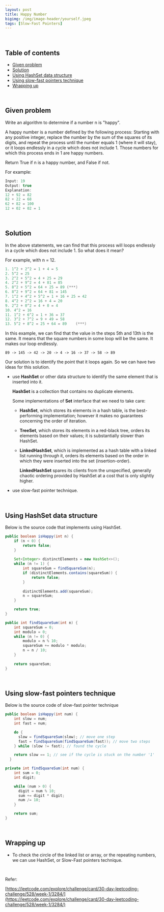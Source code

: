 ```yaml
---
layout: post
title: Happy Number
bigimg: /img/image-header/yourself.jpeg
tags: [Slow-Fast Pointers]
---
```




<br>

## Table of contents
- [Given problem](#given-problem)
- [Solution](#solution)
- [Using HashSet data structure](#using-hashset-data-structure)
- [Using slow-fast pointers technique](#using-slow-fast-pointers-technique)
- [Wrapping up](#wrapping-up)


<br>

## Given problem

Write an algorithm to determine if a number n is "happy".

A happy number is a number defined by the following process: Starting with any positive integer, replace the number by the sum of the squares of its digits, and repeat the process until the number equals 1 (where it will stay), or it loops endlessly in a cycle which does not include 1. Those numbers for which this process ends in 1 are happy numbers.

Return True if n is a happy number, and False if not.

For example:

```java
Input: 19
Output: true
Explanation: 
12 + 92 = 82
82 + 22 = 68
62 + 82 = 100
12 + 02 + 02 = 1
```

<br>

## Solution

In the above statements, we can find that this process will loops endlessly in a cycle which does not include 1. So what does it mean?

For example, with n = 12.

```java
1. 1^2 + 2^2 = 1 + 4 = 5
2. 5^2 = 25
3. 2^2 + 5^2 = 4 + 25 = 29
4. 2^2 + 9^2 = 4 + 81 = 85
5. 8^2 + 5^2 = 64 + 25 = 89 (***)
6. 8^2 + 9^2 = 64 + 81 = 145
7. 1^2 + 4^2 + 5^2 = 1 + 16 + 25 = 42
8. 4^2 + 2^2 = 16 + 4 = 20
9. 2^2 + 0^2 = 4 + 0 = 4
10. 4^2 = 16
11. 1^2 + 6^2 = 1 + 36 = 37
12. 3^2 + 7^2 = 9 + 49 = 58
13. 5^2 + 8^2 = 25 + 64 = 89    (***)
```

In this example, we can find that the value in the steps 5th and 13th is the same. It means that the square numbers in some loop will be the same. It makes our loop endlessly.

```89 -> 145 -> 42 -> 20 -> 4 -> 16 -> 37 -> 58 -> 89```

Our solution is to identify the point that it loops again. So we can have two ideas for this solution.
- use **HashSet** or other data structure to identify the same element that is inserted into it.

    **HashSet** is a collection that contains no duplicate elements.

    Some implementations of **Set** interface that we need to take care:
    - **HashSet**, which stores its elements in a hash table, is the best-performing implementation; however it makes no guarantees concerning the order of iteration.
    
    - **TreeSet**, which stores its elements in a red-black tree, orders its elements based on their values; it is substantially slower than HashSet. 
    
    - **LinkedHashSet**, which is implemented as a hash table with a linked list running through it, orders its elements based on the order in which they were inserted into the set (insertion-order).
    
        **LinkedHashSet** spares its clients from the unspecified, generally chaotic ordering provided by HashSet at a cost that is only slightly higher.

- use slow-fast pointer technique.

<br>

## Using HashSet data structure

Below is the source code that implements using HashSet.

```java
public boolean isHappy(int n) {
    if (n < 0) {
        return false;
    }
    
    Set<Integer> distinctElements = new HashSet<>();
    while (n != 1) {
        int squareSum = findSquareSum(n);
        if (distinctElements.contains(squareSum)) {
            return false;
        }
        
        distinctElements.add(squareSum);
        n = squareSum;
    }

    return true;
}

public int findSquareSum(int n) {
    int squareSum = 0;
    int modulo = 0;
    while (n != 0) {
        modulo = n % 10;
        squareSum += modulo * modulo;
        n = n / 10;
    }
    
    return squareSum;
}
```

<br>

## Using slow-fast pointers technique

Below is the source code of slow-fast pointer technique

```java
public boolean isHappy(int num) {
    int slow = num;
    int fast = num;

    do {
      slow = findSquareSum(slow); // move one step
      fast = findSquareSum(findSquareSum(fast)); // move two steps
    } while (slow != fast); // found the cycle

    return slow == 1; // see if the cycle is stuck on the number '1'
  }

private int findSquareSum(int num) {
    int sum = 0;
    int digit;

    while (num > 0) {
      digit = num % 10;
      sum += digit * digit;
      num /= 10;
    }

    return sum;
}
```



<br>

## Wrapping up

- To check the circle of the linked list or array, or the repeating numbers, we can use HashSet, or Slow-Fast pointers technique.



<br>

Refer:

[https://leetcode.com/explore/challenge/card/30-day-leetcoding-challenge/528/week-1/3284/](https://leetcode.com/explore/challenge/card/30-day-leetcoding-challenge/528/week-1/3284/)
